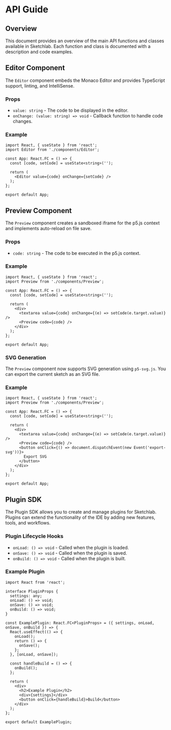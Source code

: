 # API Guide

## Overview
This document provides an overview of the main API functions and classes available in Sketchlab. Each function and class is documented with a description and code examples.

## Editor Component
The `Editor` component embeds the Monaco Editor and provides TypeScript support, linting, and IntelliSense.

### Props
- `value: string` - The code to be displayed in the editor.
- `onChange: (value: string) => void` - Callback function to handle code changes.

### Example
```tsx
import React, { useState } from 'react';
import Editor from './components/Editor';

const App: React.FC = () => {
  const [code, setCode] = useState<string>('');

  return (
    <Editor value={code} onChange={setCode} />
  );
};

export default App;
```

## Preview Component
The `Preview` component creates a sandboxed iframe for the p5.js context and implements auto-reload on file save.

### Props
- `code: string` - The code to be executed in the p5.js context.

### Example
```tsx
import React, { useState } from 'react';
import Preview from './components/Preview';

const App: React.FC = () => {
  const [code, setCode] = useState<string>('');

  return (
    <div>
      <textarea value={code} onChange={(e) => setCode(e.target.value)} />
      <Preview code={code} />
    </div>
  );
};

export default App;
```

### SVG Generation
The `Preview` component now supports SVG generation using `p5-svg.js`. You can export the current sketch as an SVG file.

### Example
```tsx
import React, { useState } from 'react';
import Preview from './components/Preview';

const App: React.FC = () => {
  const [code, setCode] = useState<string>('');

  return (
    <div>
      <textarea value={code} onChange={(e) => setCode(e.target.value)} />
      <Preview code={code} />
      <button onClick={() => document.dispatchEvent(new Event('export-svg'))}>
        Export SVG
      </button>
    </div>
  );
};

export default App;
```

## Plugin SDK
The Plugin SDK allows you to create and manage plugins for Sketchlab. Plugins can extend the functionality of the IDE by adding new features, tools, and workflows.

### Plugin Lifecycle Hooks
- `onLoad: () => void` - Called when the plugin is loaded.
- `onSave: () => void` - Called when the plugin is saved.
- `onBuild: () => void` - Called when the plugin is built.

### Example Plugin
```tsx
import React from 'react';

interface PluginProps {
  settings: any;
  onLoad: () => void;
  onSave: () => void;
  onBuild: () => void;
}

const ExamplePlugin: React.FC<PluginProps> = ({ settings, onLoad, onSave, onBuild }) => {
  React.useEffect(() => {
    onLoad();
    return () => {
      onSave();
    };
  }, [onLoad, onSave]);

  const handleBuild = () => {
    onBuild();
  };

  return (
    <div>
      <h2>Example Plugin</h2>
      <div>{settings}</div>
      <button onClick={handleBuild}>Build</button>
    </div>
  );
};

export default ExamplePlugin;
```
